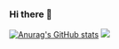### Hi there 👋


[![Anurag's GitHub stats](https://github-readme-stats.vercel.app/api?username=Car-ElWilliams)](https://github.com/anuraghazra/github-readme-stats)
![](https://komarev.com/ghpvc/?username=your-github-username)
<!--
**Car-ElWilliams/Car-ElWilliams** is a ✨ _special_ ✨ repository because its `README.md` (this file) appears on your GitHub profile.

Here are some ideas to get you started:

- 🔭 I’m currently working on ...
- 🌱 I’m currently learning ...
- 👯 I’m looking to collaborate on ...
- 🤔 I’m looking for help with ...
- 💬 Ask me about ...
- 📫 How to reach me: ...
- 😄 Pronouns: ...
- ⚡ Fun fact: ...
-->
